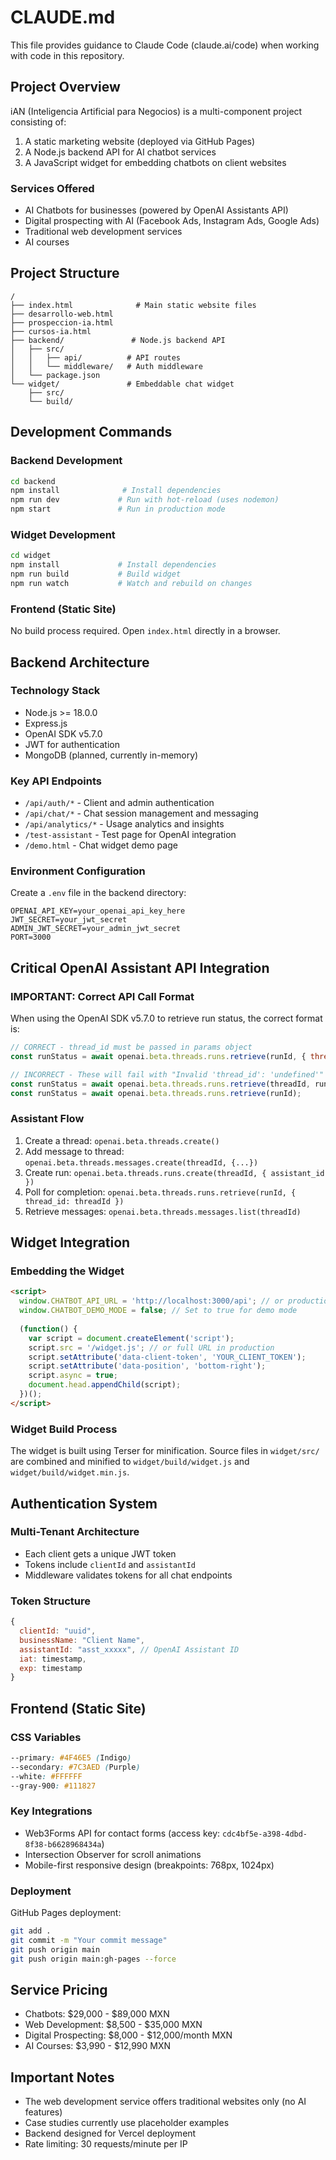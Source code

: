 # CLAUDE.md

This file provides guidance to Claude Code (claude.ai/code) when working with code in this repository.

## Project Overview

iAN (Inteligencia Artificial para Negocios) is a multi-component project consisting of:
1. A static marketing website (deployed via GitHub Pages)
2. A Node.js backend API for AI chatbot services
3. A JavaScript widget for embedding chatbots on client websites

### Services Offered
- AI Chatbots for businesses (powered by OpenAI Assistants API)
- Digital prospecting with AI (Facebook Ads, Instagram Ads, Google Ads)
- Traditional web development services
- AI courses

## Project Structure

```
/
├── index.html              # Main static website files
├── desarrollo-web.html
├── prospeccion-ia.html
├── cursos-ia.html
├── backend/               # Node.js backend API
│   ├── src/
│   │   ├── api/          # API routes
│   │   └── middleware/   # Auth middleware
│   └── package.json
└── widget/               # Embeddable chat widget
    ├── src/
    └── build/
```

## Development Commands

### Backend Development
```bash
cd backend
npm install              # Install dependencies
npm run dev             # Run with hot-reload (uses nodemon)
npm start               # Run in production mode
```

### Widget Development
```bash
cd widget
npm install             # Install dependencies
npm run build           # Build widget
npm run watch           # Watch and rebuild on changes
```

### Frontend (Static Site)
No build process required. Open `index.html` directly in a browser.

## Backend Architecture

### Technology Stack
- Node.js >= 18.0.0
- Express.js
- OpenAI SDK v5.7.0
- JWT for authentication
- MongoDB (planned, currently in-memory)

### Key API Endpoints
- `/api/auth/*` - Client and admin authentication
- `/api/chat/*` - Chat session management and messaging
- `/api/analytics/*` - Usage analytics and insights
- `/test-assistant` - Test page for OpenAI integration
- `/demo.html` - Chat widget demo page

### Environment Configuration
Create a `.env` file in the backend directory:
```
OPENAI_API_KEY=your_openai_api_key_here
JWT_SECRET=your_jwt_secret
ADMIN_JWT_SECRET=your_admin_jwt_secret
PORT=3000
```

## Critical OpenAI Assistant API Integration

### IMPORTANT: Correct API Call Format
When using the OpenAI SDK v5.7.0 to retrieve run status, the correct format is:

```javascript
// CORRECT - thread_id must be passed in params object
const runStatus = await openai.beta.threads.runs.retrieve(runId, { thread_id: threadId });

// INCORRECT - These will fail with "Invalid 'thread_id': 'undefined'"
const runStatus = await openai.beta.threads.runs.retrieve(threadId, runId);
const runStatus = await openai.beta.threads.runs.retrieve(runId);
```

### Assistant Flow
1. Create a thread: `openai.beta.threads.create()`
2. Add message to thread: `openai.beta.threads.messages.create(threadId, {...})`
3. Create run: `openai.beta.threads.runs.create(threadId, { assistant_id })`
4. Poll for completion: `openai.beta.threads.runs.retrieve(runId, { thread_id: threadId })`
5. Retrieve messages: `openai.beta.threads.messages.list(threadId)`

## Widget Integration

### Embedding the Widget
```html
<script>
  window.CHATBOT_API_URL = 'http://localhost:3000/api'; // or production URL
  window.CHATBOT_DEMO_MODE = false; // Set to true for demo mode
  
  (function() {
    var script = document.createElement('script');
    script.src = '/widget.js'; // or full URL in production
    script.setAttribute('data-client-token', 'YOUR_CLIENT_TOKEN');
    script.setAttribute('data-position', 'bottom-right');
    script.async = true;
    document.head.appendChild(script);
  })();
</script>
```

### Widget Build Process
The widget is built using Terser for minification. Source files in `widget/src/` are combined and minified to `widget/build/widget.js` and `widget/build/widget.min.js`.

## Authentication System

### Multi-Tenant Architecture
- Each client gets a unique JWT token
- Tokens include `clientId` and `assistantId`
- Middleware validates tokens for all chat endpoints

### Token Structure
```javascript
{
  clientId: "uuid",
  businessName: "Client Name",
  assistantId: "asst_xxxxx", // OpenAI Assistant ID
  iat: timestamp,
  exp: timestamp
}
```

## Frontend (Static Site)

### CSS Variables
```css
--primary: #4F46E5 (Indigo)
--secondary: #7C3AED (Purple)
--white: #FFFFFF
--gray-900: #111827
```

### Key Integrations
- Web3Forms API for contact forms (access key: `cdc4bf5e-a398-4dbd-8f38-b6628968434a`)
- Intersection Observer for scroll animations
- Mobile-first responsive design (breakpoints: 768px, 1024px)

### Deployment
GitHub Pages deployment:
```bash
git add .
git commit -m "Your commit message"
git push origin main
git push origin main:gh-pages --force
```

## Service Pricing
- Chatbots: $29,000 - $89,000 MXN
- Web Development: $8,500 - $35,000 MXN
- Digital Prospecting: $8,000 - $12,000/month MXN
- AI Courses: $3,990 - $12,990 MXN

## Important Notes
- The web development service offers traditional websites only (no AI features)
- Case studies currently use placeholder examples
- Backend designed for Vercel deployment
- Rate limiting: 30 requests/minute per IP